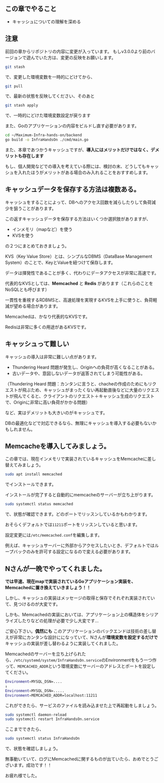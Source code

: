 ## この章でやること
- キャッシュについての理解を深める

## 注意
前回の章からリポジトリの内容に変更が入っています。
もしv3.0.0より前のバージョンで遊んでいた方は、変更の反映をお願いします。
```bash
git stash
```
で、変更した環境変数を一時的にどけてから、
```bash
git pull
```
で、最新の状態を反映してください、そのあと
```bash
git stash apply
```
で、一時的にどけた環境変数設定が戻ります

また、Goのアプリケーションの内容をビルドし直す必要があります。
```bash
cd ~/Maximum-Infra-hands-on/backend
go build -o InfraHandsOn ./cmd/main.go
```

また、本章であつかうキャッシュですが、**導入にはメリットだけではなく、デメリットも存在します**

もし、個人開発などでの導入を考えている際には、検討の末、どうしてもキャッシュを入れたほうがメリットがある場合のみ入れることをおすすめします。

## キャッシュデータを保存する方法は複数ある。
キャッシュをすることによって、DBへのアクセス回数を減らしたりして負荷減少を狙うことがあります。

この返すキャッシュデータを保存する方法はいくつか選択肢がありますが、
- インメモリ（mapなど）を使う
- KVSを使う

の２つにまとめておきましょう。

KVS（Key Value Store）とは、シンプルなDBMS（DataBase Management System）のことで、KeyとValueを紐つけて保存します。

データは揮発性であることが多く、代わりにデータアクセスが非常に高速です。

代表的なKVSとしては、**Memcached** と **Redis** があります（これらのことをNoSQLとも呼びます）

一貫性を重視するRDBMSと、高速処理を実現するKVSを上手に使うと、負荷軽減が望める場合があります。

Memcachedは、かなり代表的なKVSです。

Redisは非常に多くの用途があるKVSです。

## キャッシュって難しい
キャッシュの導入は非常に難しい点があります。
- Thundering Heard 問題が発生し、Originへの負荷が高くなることがある。
- 古いデータや、意図しないデータが返答されてしまう可能性がある。

（Thundering Heard 問題：カンタンに言うと、chacheの作成のためにもリクエストが飛ぶため、キャッシュがまったくない再起動直後などに大量のリクエストが飛んでくると、クライアントのリクエスト＋キャッシュ生成のリクエストで、Originに非常に高い負荷がかかる問題）

など、実はデメリットも大きいのがキャッシュです。

DBの最適化などで対応できるなら、無理にキャッシュを導入する必要もないかもしれません。

## Memcacheを導入してみましょう。
この章では、現在インメモリで実装されているキャッシュをMemcacheに差し替えてみましょう。

```bash
sudo apt install memcached
```
でインストールできます。

インストールが完了すると自動的にmemcacheのサーバーが立ち上がります。

```bash
sudo systemctl status memcached
```
で、状態が確認できます。どのポートでリッスンしているかもわかります。

おそらくデフォルトでは`11211`ポートをリッスンしていると思います。

設定変更には`/etc/memcached.conf`を編集します。

例えば、キャッシュサーバーに外部からアクセスしたいとき、デフォルトではループバックのみを許可する設定になるので変える必要があります。

## Nさんが一晩でやってくれました。

**では早速、現在mapで実装されているGoアプリケーション実装を、Memcachedに置き換えていきましょう！！**

しかし、キャッシュの実装はメッセージの取得と保存でそれぞれ実装されていて、見つけるのが大変です。

しかも、Memcachedの実装においては、アプリケーション上の構造体をシリアライズしたりなどの処理が必要で少し大変です…

ご安心下さい。**偶然にも** このアプリケーションのバックエンドは技術の差し替えが非常にカンタンな設計にになっていて、Nさんが**環境変数を設定するだけで** キャッシュの実装が差し替わるように実装してくれました。

Memcachedのサーバーを立ち上げられたら、`/etc/systemd/system/InfraHandsOn.service`のEnvironmentをもう一つ作って、`MEMCACHED_ADDR`という環境変数にサーバーのアドレスとポートを設定してください。

```bash
Environment=MYSQL_DSN=....
↓
Environment=MYSQL_DSN=.....
Environment=MEMCACHED_ADDR=localhost:11211
```

これができたら、サービスのファイルを読み込ませた上で再起動をしましょう。

```bash
sudo systemctl daemon-reload
sudo systemctl restart InfraHandsOn.service
```

ここまでできたら、
```bash
sudo systemctl status InfraHandsOn
```
で、状態を確認しましょう。

無事動いていて、ログにMemcachedに関するものが出ていたら、おめでとうございます。成功です！！

お疲れ様でした。